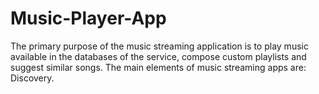 # Music-Player-App
The primary purpose of the music streaming application is to play music available in the databases of the service, compose custom playlists and suggest similar songs. The main elements of music streaming apps are: Discovery.
